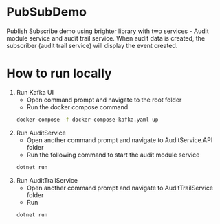 # PubSubDemo

Publish Subscribe demo using brighter library with two services - Audit module service and audit trail service. When audit data is created, 
the subscriber (audit trail service) will display the event created.

# How to run locally
1. Run Kafka UI 
    * Open command prompt and navigate to the root folder
    * Run the docker compose command
    ```sh
    docker-compose -f docker-compose-kafka.yaml up
    ```
2. Run AuditService
    * Open another command prompt and navigate to AuditService.API folder
    * Run the following command to start the audit module service
    ```sh
    dotnet run
    ```
3. Run AuditTrailService
    * Open another command prompt and navigate to AuditTrailService folder
    * Run
    ```sh
    dotnet run
    ```
